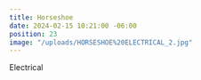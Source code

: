 ```yaml
---
title: Horseshoe
date: 2024-02-15 10:21:00 -06:00
position: 23
image: "/uploads/HORSESHOE%20ELECTRICAL_2.jpg"
---
```


Electrical